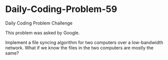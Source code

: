 # Daily-Coding-Problem-59
Daily Coding Problem Challenge

This problem was asked by Google.

Implement a file syncing algorithm for two computers over a low-bandwidth network. What if we know the files in the two computers are mostly the same?
